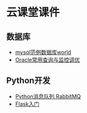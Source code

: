 # 云课堂课件

## 数据库
* [mysql范例数据库world](https://github.com/yangwawa0323/documentation/blob/master/world.sql)
* [Oracle常用查询与监控调优](https://github.com/yangwawa0323/documentation/blob/master/Oracle11g%E5%B8%B8%E7%94%A8%E7%AE%A1%E7%90%86%E6%9F%A5%E8%AF%A2.md)

## Python开发
* [Python消息队列 RabbitMQ](https://github.com/yangwawa0323/documentation/blob/master/RabbitMQ.md)
* [Flask入门](https://github.com/yangwawa0323/documentation/blob/master/Flask%20%E5%85%A5%E9%97%A8.md)
